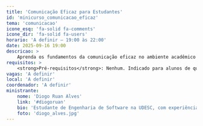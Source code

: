 ```yaml
---
title: 'Comunicação Eficaz para Estudantes'
id: 'minicurso_comunicacao_eficaz'
tema: 'comunicacao'
icone_esq: 'fa-solid fa-comments'
icone_dir: 'fa-solid fa-users'
horario: 'A definir – 19:00 às 22:00'
date: 2025-09-16 19:00
descricao: >
    Aprenda os fundamentos da comunicação eficaz no ambiente acadêmico e profissional. O minicurso inclui técnicas práticas para melhorar a clareza, segurança e impacto na apresentação de ideias, preparando estudantes para a universidade e para o mercado de trabalho.
requisitos: >
    <strong>Pré-requisitos</strong>: Nenhum. Indicado para alunos de qualquer fase do curso interessados em desenvolver suas habilidades de comunicação.
vagas: 'A definir'
local: 'A definir'
coordenador: 'A definir'
ministrante:
    nome: 'Diogo Ruan Alves'
    link: '#diogoruan'
    bio: 'Estudante de Engenharia de Software na UDESC, com experiência em vendas, marketing e liderança. Atua como Executivo de Vendas na Effecti, onde desenvolve estratégias de comunicação e negócios. Interessado em conectar tecnologia, pessoas e boas práticas de comunicação, traz sua vivência acadêmica e profissional para ajudar estudantes a se expressarem com clareza no mercado de trabalho.'
    foto: 'diogo_alves.jpg'
---
```

